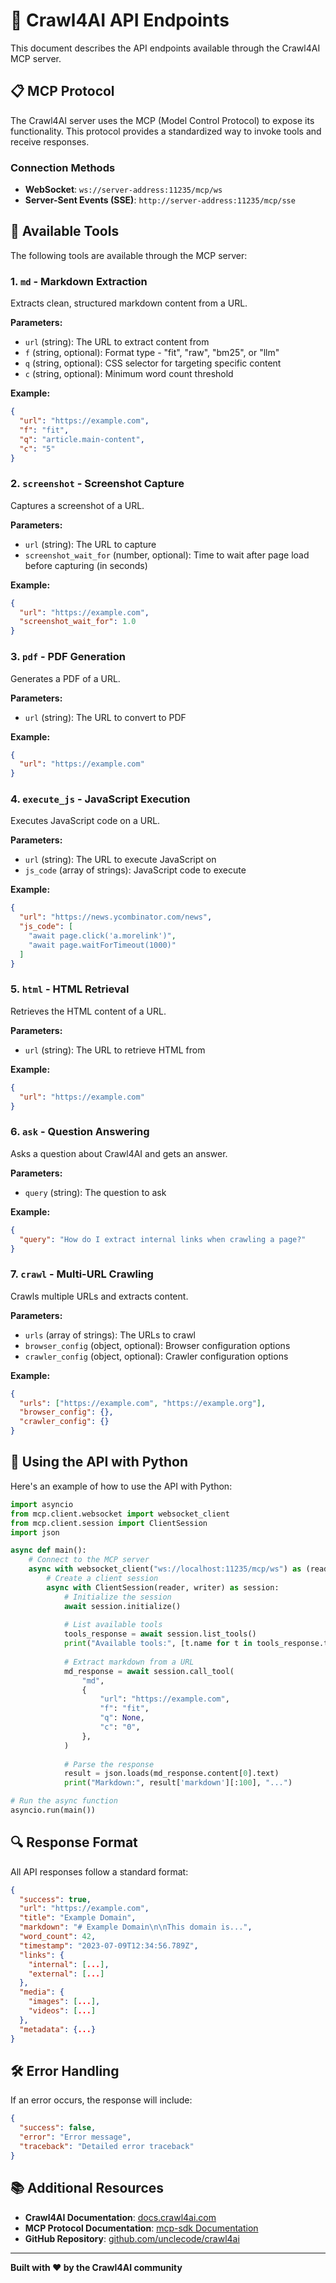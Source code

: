 # 🚀 Crawl4AI API Endpoints

This document describes the API endpoints available through the Crawl4AI MCP server.

## 📋 MCP Protocol

The Crawl4AI server uses the MCP (Model Control Protocol) to expose its functionality. This protocol provides a standardized way to invoke tools and receive responses.

### Connection Methods

- **WebSocket**: `ws://server-address:11235/mcp/ws`
- **Server-Sent Events (SSE)**: `http://server-address:11235/mcp/sse`

## 🔧 Available Tools

The following tools are available through the MCP server:

### 1. `md` - Markdown Extraction

Extracts clean, structured markdown content from a URL.

**Parameters:**
- `url` (string): The URL to extract content from
- `f` (string, optional): Format type - "fit", "raw", "bm25", or "llm"
- `q` (string, optional): CSS selector for targeting specific content
- `c` (string, optional): Minimum word count threshold

**Example:**
```json
{
  "url": "https://example.com",
  "f": "fit",
  "q": "article.main-content",
  "c": "5"
}
```

### 2. `screenshot` - Screenshot Capture

Captures a screenshot of a URL.

**Parameters:**
- `url` (string): The URL to capture
- `screenshot_wait_for` (number, optional): Time to wait after page load before capturing (in seconds)

**Example:**
```json
{
  "url": "https://example.com",
  "screenshot_wait_for": 1.0
}
```

### 3. `pdf` - PDF Generation

Generates a PDF of a URL.

**Parameters:**
- `url` (string): The URL to convert to PDF

**Example:**
```json
{
  "url": "https://example.com"
}
```

### 4. `execute_js` - JavaScript Execution

Executes JavaScript code on a URL.

**Parameters:**
- `url` (string): The URL to execute JavaScript on
- `js_code` (array of strings): JavaScript code to execute

**Example:**
```json
{
  "url": "https://news.ycombinator.com/news",
  "js_code": [
    "await page.click('a.morelink')",
    "await page.waitForTimeout(1000)"
  ]
}
```

### 5. `html` - HTML Retrieval

Retrieves the HTML content of a URL.

**Parameters:**
- `url` (string): The URL to retrieve HTML from

**Example:**
```json
{
  "url": "https://example.com"
}
```

### 6. `ask` - Question Answering

Asks a question about Crawl4AI and gets an answer.

**Parameters:**
- `query` (string): The question to ask

**Example:**
```json
{
  "query": "How do I extract internal links when crawling a page?"
}
```

### 7. `crawl` - Multi-URL Crawling

Crawls multiple URLs and extracts content.

**Parameters:**
- `urls` (array of strings): The URLs to crawl
- `browser_config` (object, optional): Browser configuration options
- `crawler_config` (object, optional): Crawler configuration options

**Example:**
```json
{
  "urls": ["https://example.com", "https://example.org"],
  "browser_config": {},
  "crawler_config": {}
}
```

## 🔌 Using the API with Python

Here's an example of how to use the API with Python:

```python
import asyncio
from mcp.client.websocket import websocket_client
from mcp.client.session import ClientSession
import json

async def main():
    # Connect to the MCP server
    async with websocket_client("ws://localhost:11235/mcp/ws") as (reader, writer):
        # Create a client session
        async with ClientSession(reader, writer) as session:
            # Initialize the session
            await session.initialize()
            
            # List available tools
            tools_response = await session.list_tools()
            print("Available tools:", [t.name for t in tools_response.tools])
            
            # Extract markdown from a URL
            md_response = await session.call_tool(
                "md",
                {
                    "url": "https://example.com",
                    "f": "fit",
                    "q": None,
                    "c": "0",
                },
            )
            
            # Parse the response
            result = json.loads(md_response.content[0].text)
            print("Markdown:", result['markdown'][:100], "...")

# Run the async function
asyncio.run(main())
```

## 🔍 Response Format

All API responses follow a standard format:

```json
{
  "success": true,
  "url": "https://example.com",
  "title": "Example Domain",
  "markdown": "# Example Domain\n\nThis domain is...",
  "word_count": 42,
  "timestamp": "2023-07-09T12:34:56.789Z",
  "links": {
    "internal": [...],
    "external": [...]
  },
  "media": {
    "images": [...],
    "videos": [...]
  },
  "metadata": {...}
}
```

## 🛠️ Error Handling

If an error occurs, the response will include:

```json
{
  "success": false,
  "error": "Error message",
  "traceback": "Detailed error traceback"
}
```

## 📚 Additional Resources

- **Crawl4AI Documentation**: [docs.crawl4ai.com](https://docs.crawl4ai.com)
- **MCP Protocol Documentation**: [mcp-sdk Documentation](https://github.com/unclecode/mcp-sdk)
- **GitHub Repository**: [github.com/unclecode/crawl4ai](https://github.com/unclecode/crawl4ai)

---

**Built with ❤️ by the Crawl4AI community**